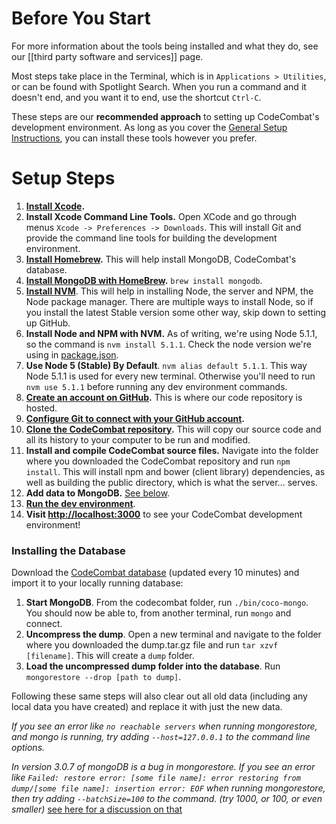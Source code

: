 # Before You Start

For more information about the tools being installed and what they do, see our [[third party software and services]] page.

Most steps take place in the Terminal, which is in `Applications > Utilities`, or can be found with Spotlight Search. When you run a command and it doesn't end, and you want it to end, use the shortcut `Ctrl-C`.

These steps are our **recommended approach** to setting up CodeCombat's development environment. As long as you cover the [General Setup Instructions](https://github.com/codecombat/codecombat/wiki/Dev-Setup:-General-Information#general-setup-instructions), you can install these tools however you prefer.

# Setup Steps

1. **[Install Xcode](http://itunes.apple.com/us/app/xcode/id497799835?ls=1&mt=12).**
1. **Install Xcode Command Line Tools.** Open XCode and go through menus `Xcode -> Preferences -> Downloads`. This will install Git and provide the command line tools for building the development environment.
1. **[Install Homebrew](http://brew.sh/).** This will help install MongoDB, CodeCombat's database.
1. **[Install MongoDB with HomeBrew]((https://docs.mongodb.org/manual/tutorial/install-mongodb-on-os-x/)).** `brew install mongodb`.
1. **[Install NVM](https://github.com/creationix/nvm#install-script)**. This will help in installing Node, the server and NPM, the Node package manager. There are multiple ways to install Node, so if you install the latest Stable version some other way, skip down to setting up GitHub.
1. **Install Node and NPM with NVM.** As of writing, we're using Node 5.1.1, so the command is `nvm install 5.1.1`. Check the node version we're using in [package.json](https://github.com/sderickson/conaudio/blob/master/package.json).
1. **Use Node 5 (Stable) By Default**. `nvm alias default 5.1.1`. This way Node 5.1.1 is used for every new terminal. Otherwise you'll need to run `nvm use 5.1.1` before running any dev environment commands.
1. **[Create an account on GitHub](https://github.com/join).** This is where our code repository is hosted.
1. **[Configure Git to connect with your GitHub account](https://help.github.com/articles/set-up-git/).**
1. **[Clone the CodeCombat repository](https://help.github.com/articles/cloning-a-repository/).** This will copy our source code and all its history to your computer to be run and modified.
1. **Install and compile CodeCombat source files.** Navigate into the folder where you downloaded the CodeCombat repository and run `npm install`. This will install npm and bower (client library) dependencies, as well as building the public directory, which is what the server... serves.
1. **Add data to MongoDB.** [See below](#installing-the-database).
1. **[Run the dev environment](https://github.com/codecombat/codecombat/wiki/Dev-Setup:-General-Information#running-the-environment)**.
1. **Visit [http://localhost:3000](http://localhost:3000)** to see your CodeCombat development environment!

### Installing the Database

Download the [CodeCombat database](http://analytics.codecombat.com:8080/dump.tar.gz) (updated every 10 minutes) and import it to your locally running database:

1. **Start MongoDB**. From the codecombat folder, run `./bin/coco-mongo`. You should now be able to, from another terminal, run `mongo` and connect.
1. **Uncompress the dump**. Open a new terminal and navigate to the folder where you downloaded the dump.tar.gz file and run `tar xzvf [filename]`. This will create a `dump` folder.
1. **Load the uncompressed dump folder into the database**. Run `mongorestore --drop [path to dump]`.

Following these same steps will also clear out all old data (including any local data you have created) and replace it with just the new data.

*If you see an error like `no reachable servers` when running mongorestore, and mongo is running, try adding `--host=127.0.0.1` to the command line options.*

*In version 3.0.7 of mongoDB is a bug in mongorestore. If you see an error like `Failed: restore error: [some file name]: error restoring from dump/[some file name]: insertion error: EOF` when running mongorestore, then try adding `--batchSize=100` to the command. (try 1000, or 100, or even smaller)* [see here for a discussion on that](https://jira.mongodb.org/browse/TOOLS-939)